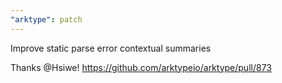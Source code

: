 ```yaml
---
"arktype": patch
---
```


Improve static parse error contextual summaries

Thanks @Hsiwe! https://github.com/arktypeio/arktype/pull/873

